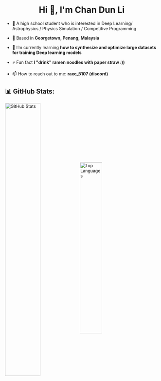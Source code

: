 <h1 align="center">Hi 👋, I'm Chan Dun Li</h1>

- 🌠 A high school student who is interested in Deep Learning/ Astrophysics / Physics Simulation / Competitive Programming 

- 📍 Based in **Georgetown, Penang, Malaysia**

- 🌱 I’m currently learning **how to synthesize and optimize large datasets for training Deep learning models**

- ⚡ Fun fact **I "drink" ramen noodles with paper straw :))**

- 📫 How to reach out to me: **raxc_5107 (discord)**
  
<p align="left">
</p>

## 📊 GitHub Stats:

<p>
  <img align="center" src="https://github-readme-stats.vercel.app/api?username=ehdunhackme&theme=dark&hide_border=false&include_all_commits=false&count_private=false" alt="GitHub Stats" style="width: 48%;" />
  <img align="center" src="https://github-readme-stats.vercel.app/api/top-langs/?username=ehdunhackme&theme=dark&hide_border=false&include_all_commits=false&count_private=false&layout=compact" alt="Top Languages" style="width: 38%;" />
</p>
